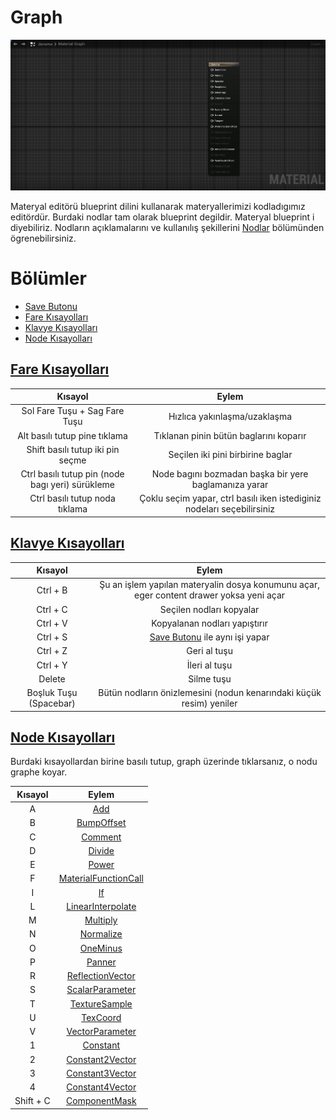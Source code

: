 # Graph
<img src="../../../Dosyalar/Materyal_Editor_Graph.jpg">

Materyal editörü blueprint dilini kullanarak materyallerimizi kodladıgımız editördür. Burdaki nodlar tam olarak blueprint degildir. Materyal blueprint i diyebiliriz. Nodların açıklamalarını ve kullanılış şekillerini [Nodlar](../Nodlar) bölümünden ögrenebilirsiniz.


# Bölümler

* [Save Butonu](#save-butonu)
* [Fare Kısayolları](#fare-kısayolları)
* [Klavye Kısayolları](#klavye-kısayolları)
* [Node Kısayolları](#node-kısayolları)



## [Fare Kısayolları]()
Kısayol | Eylem
:---: | :---:
Sol Fare Tuşu + Sag Fare Tuşu | Hızlıca yakınlaşma/uzaklaşma
Alt basılı tutup pine tıklama | Tıklanan pinin bütün baglarını koparır
Shift basılı tutup iki pin seçme | Seçilen iki pini birbirine baglar
Ctrl basılı tutup pin (node bagı yeri) sürükleme | Node bagını bozmadan başka bir yere baglamanıza yarar
Ctrl basılı tutup noda tıklama | Çoklu seçim yapar, ctrl basılı iken istediginiz nodeları seçebilirsiniz


## [Klavye Kısayolları]()
Kısayol | Eylem
:---: | :---:
Ctrl + B | Şu an işlem yapılan materyalin dosya konumunu açar, eger content drawer yoksa yeni açar
Ctrl + C | Seçilen nodları kopyalar
Ctrl + V | Kopyalanan nodları yapıştırır
Ctrl + S | [Save Butonu](../Toolbar#save-butonu) ile aynı işi yapar
Ctrl + Z | Geri al tuşu
Ctrl + Y | İleri al tuşu
Delete | Silme tuşu
Boşluk Tuşu (Spacebar) | Bütün nodların önizlemesini (nodun kenarındaki küçük resim) yeniler


## [Node Kısayolları]()
Burdaki kısayollardan birine basılı tutup, graph üzerinde tıklarsanız, o nodu graphe koyar.

Kısayol | Eylem
:---: | :---:
A | [Add](../Nodlar#add-%EF%B8%8F%EF%B8%8F%EF%B8%8F%EF%B8%8F%EF%B8%8F%EF%B8%8F)
B | [BumpOffset](../Nodlar#bumpoffset-)
C | [Comment](../Nodlar#newcomment-%EF%B8%8F%EF%B8%8F%EF%B8%8F%EF%B8%8F%EF%B8%8F%EF%B8%8F)
D | [Divide](../Nodlar#divide-%EF%B8%8F%EF%B8%8F%EF%B8%8F%EF%B8%8F%EF%B8%8F%EF%B8%8F)
E | [Power](../Nodlar#power-%EF%B8%8F%EF%B8%8F%EF%B8%8F%EF%B8%8F%EF%B8%8F%EF%B8%8F)
F | [MaterialFunctionCall](../Nodlar#materialfunctioncall-%EF%B8%8F%EF%B8%8F%EF%B8%8F%EF%B8%8F%EF%B8%8F%EF%B8%8F)
I | [If](../Nodlar#if-%EF%B8%8F%EF%B8%8F%EF%B8%8F%EF%B8%8F%EF%B8%8F%EF%B8%8F)
L | [LinearInterpolate](../Nodlar#linearinterpolatelerp-%EF%B8%8F%EF%B8%8F%EF%B8%8F%EF%B8%8F%EF%B8%8F%EF%B8%8F)
M | [Multiply](../Nodlar#multiply-%EF%B8%8F%EF%B8%8F%EF%B8%8F%EF%B8%8F%EF%B8%8F%EF%B8%8F)
N | [Normalize](../Nodlar#normalize)
O | [OneMinus](../Nodlar#oneminus1-x-%EF%B8%8F%EF%B8%8F%EF%B8%8F%EF%B8%8F%EF%B8%8F%EF%B8%8F)
P | [Panner](../Nodlar#panner-%EF%B8%8F)
R | [ReflectionVector](../Nodlar#reflectionvectorws)
S | [ScalarParameter](../Nodlar#scalarparameterparam)
T | [TextureSample](../Nodlar#texturesample)
U | [TexCoord](../Nodlar#texturecoordinatetexcoord-%EF%B8%8F%EF%B8%8F%EF%B8%8F%EF%B8%8F%EF%B8%8F%EF%B8%8F)
V | [VectorParameter](../Nodlar#vectorparameterparam)
1 | [Constant](../Nodlar#constant-%EF%B8%8F%EF%B8%8F%EF%B8%8F%EF%B8%8F%EF%B8%8F%EF%B8%8F)
2 | [Constant2Vector](../Nodlar#constant2vector-%EF%B8%8F%EF%B8%8F%EF%B8%8F%EF%B8%8F%EF%B8%8F%EF%B8%8F)
3 | [Constant3Vector](../Nodlar#constant3vector-%EF%B8%8F%EF%B8%8F%EF%B8%8F%EF%B8%8F%EF%B8%8F%EF%B8%8F)
4 | [Constant4Vector](../Nodlar#constant4vector-%EF%B8%8F%EF%B8%8F%EF%B8%8F%EF%B8%8F%EF%B8%8F%EF%B8%8F)
Shift + C | [ComponentMask](../Nodlar#componentmaskmask-%EF%B8%8F%EF%B8%8F%EF%B8%8F%EF%B8%8F%EF%B8%8F%EF%B8%8F)
